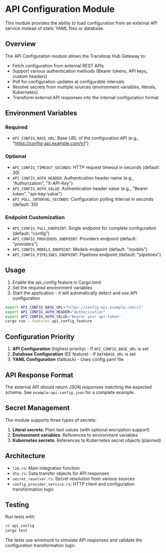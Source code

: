 # API Configuration Module

This module provides the ability to load configuration from an external API service instead of static YAML files or database.

## Overview

The API Configuration module allows the Traceloop Hub Gateway to:
- Fetch configuration from external REST APIs
- Support various authentication methods (Bearer tokens, API keys, custom headers)
- Poll for configuration updates at configurable intervals
- Resolve secrets from multiple sources (environment variables, literals, Kubernetes)
- Transform external API responses into the internal configuration format

## Environment Variables

### Required
- `API_CONFIG_BASE_URL`: Base URL of the configuration API (e.g., "https://config-api.example.com/v1")

### Optional
- `API_CONFIG_TIMEOUT_SECONDS`: HTTP request timeout in seconds (default: 30)
- `API_CONFIG_AUTH_HEADER`: Authentication header name (e.g., "Authorization", "X-API-Key")
- `API_CONFIG_AUTH_VALUE`: Authentication header value (e.g., "Bearer token", "api-key-value")
- `API_POLL_INTERVAL_SECONDS`: Configuration polling interval in seconds (default: 30)

### Endpoint Customization
- `API_CONFIG_FULL_ENDPOINT`: Single endpoint for complete configuration (default: "config")
- `API_CONFIG_PROVIDERS_ENDPOINT`: Providers endpoint (default: "providers")
- `API_CONFIG_MODELS_ENDPOINT`: Models endpoint (default: "models")
- `API_CONFIG_PIPELINES_ENDPOINT`: Pipelines endpoint (default: "pipelines")

## Usage

1. Enable the api_config feature in Cargo.toml
2. Set the required environment variables
3. Start the application - it will automatically detect and use API configuration

```bash
export API_CONFIG_BASE_URL="https://config-api.example.com/v1"
export API_CONFIG_AUTH_HEADER="Authorization"
export API_CONFIG_AUTH_VALUE="Bearer your-api-token"
cargo run --features api_config_feature
```

## Configuration Priority

1. **API Configuration** (highest priority) - If `API_CONFIG_BASE_URL` is set
2. **Database Configuration** (EE feature) - If `DATABASE_URL` is set
3. **YAML Configuration** (fallback) - Uses config.yaml file

## API Response Format

The external API should return JSON responses matching the expected schema. See `example-api-config.json` for a complete example.

## Secret Management

The module supports three types of secrets:

1. **Literal secrets**: Plain text values (with optional encryption support)
2. **Environment variables**: References to environment variables
3. **Kubernetes secrets**: References to Kubernetes secret objects (planned)

## Architecture

- `lib.rs`: Main integration function
- `dto.rs`: Data transfer objects for API responses
- `secret_resolver.rs`: Secret resolution from various sources
- `config_provider_service.rs`: HTTP client and configuration transformation logic

## Testing

Run tests with:
```bash
cd api_config
cargo test
```

The tests use wiremock to simulate API responses and validate the configuration transformation logic.
